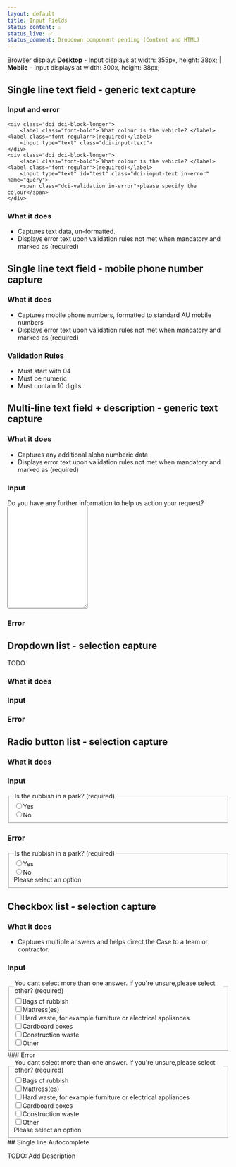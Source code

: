 ```yaml
---
layout: default
title: Input Fields
status_content: ⚠️
status_live: ✅
status_comment: Dropdown component pending (Content and HTML)
---
```


Browser display: __Desktop__ - Input displays at width: 355px, height: 38px; | __Mobile__ - Input displays at width:
300x, height: 38px;

## Single line text field - generic text capture

### Input and error
<div clas="dci-content-column">

    <div class="dci dci-block-longer">
        <label class="font-bold"> What colour is the vehicle? </label> <label class="font-regular">(required)</label>
        <input type="text" class="dci-input-text">
    </div>
    <div class="dci dci-block-longer">
        <label class="font-bold"> What colour is the vehicle? </label> <label class="font-regular">(required)</label>
        <input type="text" id="test" class="dci-input-text in-error" name="query">
        <span class="dci-validation in-error">please specify the colour</span>
    </div>

</div>

### What it does
- Captures text data, un-formatted.
- Displays error text upon validation rules not met when mandatory and marked as (required)

## Single line text field - mobile phone number capture

### What it does
- Captures mobile phone numbers, formatted to standard AU mobile numbers
- Displays error text upon validation rules not met when mandatory and marked as (required)

### Validation Rules
- Must start with 04
- Must be numeric
- Must contain 10 digits

## Multi-line text field + description - generic text capture

### What it does
- Captures any additional alpha numberic data
- Displays error text upon validation rules not met when mandatory and marked as (required)

### Input
<div clas="dci-content-column">
    <div class="dci dci-block-longer">
        <label class="font-bold"> Do you have any further information to help us action your request? </label>
        <textarea class="dci-input-text" name="query" rows="15"></textarea>
    </div>
</div>

### Error
## Dropdown list - selection capture
TODO
### What it does
### Input
### Error
## Radio button list - selection capture
### What it does
### Input

<div clas="dci-content-column">
    <div class="dci dci-block-longer">
        <fieldset class="dci-radiobuttons">
            <legend>
                <span class="font-bold"> Is the rubbish in a park?</span>
                <span class="font-regular">(required)</span>
            </legend>
            <div class="dci-radiobutton"> <input type="radio"><label>Yes</label></div>
            <div class="dci-radiobutton"> <input type="radio"><label>No</label> </div>
        </fieldset>
    </div>
</div>

### Error
<div clas="dci-content-column">
    <div class="dci dci-block-longer">
        <fieldset class="dci-radiobuttons">
            <legend>
                <span class="font-bold"> Is the rubbish in a park?</span>
                <span class="font-regular">(required)</span>
            </legend>
            <div class="dci-radiobutton"> <input type="radio"><label>Yes</label></div>
            <div class="dci-radiobutton"> <input type="radio"><label>No</label> </div>
            <span class="dci-validation in-error">Please select an option</span>
        </fieldset>
    </div>
</div>


## Checkbox list - selection capture
### What it does
- Captures multiple answers and helps direct the Case to a team or contractor.

### Input
<div clas="dci-content-column">
    <div class="dci dci-block-longer">
        <fieldset class="dci-checkboxes">
            <legend>
                <span class="font-bold"> You cant select more than one answer. If you're unsure,please select other?</span>
                <span class="font-regular">(required)</span>
            </legend>
            <div class="dci-checkbox"><input type="checkbox"><label>Bags of rubbish </label></div>
            <div class="dci-checkbox"><input type="checkbox"><label>Mattress(es)</label></div>
            <div class="dci-checkbox"><input type="checkbox"><label>Hard waste, for example furniture or electrical
                    appliances </label></div>
            <div class="dci-checkbox"><input type="checkbox"><label>Cardboard boxes</label></div>
            <div class="dci-checkbox"><input type="checkbox"><label>Construction waste</label></div>
            <div class="dci-checkbox"><input type="checkbox"><label>Other</label></div>
        </fieldset>
    </div>
</div>
### Error
<div clas="dci-content-column">
    <div class="dci dci-block-longer">
        <fieldset class="dci-checkboxes">
            <legend>
                <span class="font-bold"> You cant select more than one answer. If you're unsure,please select other?</span>
                <span class="font-regular">(required)</span>
            </legend>
            <div class="dci-checkbox"><input type="checkbox"><label>Bags of rubbish </label></div>
            <div class="dci-checkbox"><input type="checkbox"><label>Mattress(es)</label></div>
            <div class="dci-checkbox"><input type="checkbox"><label>Hard waste, for example furniture or electrical
                    appliances </label></div>
            <div class="dci-checkbox"><input type="checkbox"><label>Cardboard boxes</label></div>
            <div class="dci-checkbox"><input type="checkbox"><label>Construction waste</label></div>
            <div class="dci-checkbox"><input type="checkbox"><label>Other</label></div>
            <span class="dci-validation in-error">Please select an option</span>
        </fieldset>
    </div>
</div>
## Single line Autocomplete

TODO: Add Description